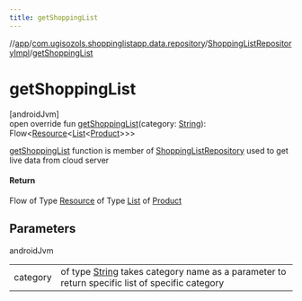 ```yaml
---
title: getShoppingList
---
```

//[app](../../../index.html)/[com.ugisozols.shoppinglistapp.data.repository](../index.html)/[ShoppingListRepositoryImpl](index.html)/[getShoppingList](get-shopping-list.html)



# getShoppingList



[androidJvm]\
open override fun [getShoppingList](get-shopping-list.html)(category: [String](https://kotlinlang.org/api/latest/jvm/stdlib/kotlin/-string/index.html)): Flow&lt;[Resource](../../com.ugisozols.shoppinglistapp.utils/-resource/index.html)&lt;[List](https://kotlinlang.org/api/latest/jvm/stdlib/kotlin.collections/-list/index.html)&lt;[Product](../../com.ugisozols.shoppinglistapp.domain.models/-product/index.html)&gt;&gt;&gt;



[getShoppingList](get-shopping-list.html) function is member of [ShoppingListRepository](../../com.ugisozols.shoppinglistapp.domain.repository/-shopping-list-repository/index.html) used to get live data from cloud server



#### Return



Flow of Type [Resource](../../com.ugisozols.shoppinglistapp.utils/-resource/index.html) of Type [List](https://kotlinlang.org/api/latest/jvm/stdlib/kotlin.collections/-list/index.html) of [Product](../../com.ugisozols.shoppinglistapp.domain.models/-product/index.html)



## Parameters


androidJvm

| | |
|---|---|
| category | of type [String](https://kotlinlang.org/api/latest/jvm/stdlib/kotlin/-string/index.html) takes category name as a parameter to return specific list of specific category |




